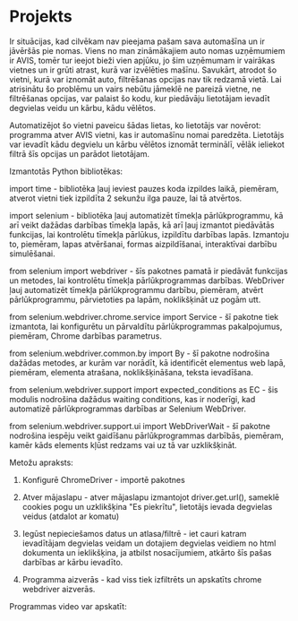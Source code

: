 # Projekts
Ir situācijas, kad cilvēkam nav pieejama pašam sava automašīna un ir jāvēršās pie nomas. Viens no man zināmākajiem auto nomas uzņēmumiem
ir AVIS, tomēr tur ieejot bieži vien apjūku, jo šim uzņēmumam ir vairākas vietnes un ir grūti atrast, kurā var izvēlēties mašīnu.
Savukārt, atrodot šo vietni, kurā var iznomāt auto, filtrēšanas opcijas nav tik redzamā vietā. Lai atrisinātu šo problēmu un vairs
nebūtu jāmeklē ne pareizā vietne, ne filtrēšanas opcijas, var palaist šo kodu, kur piedāvāju lietotājam ievadīt degvielas veidu
un kārbu, kādu vēlētos.

Automatizējot šo vietni paveicu šādas lietas, ko lietotājs var novērot: programma atver AVIS vietni, kas ir automašīnu nomai paredzēta.
Lietotājs var ievadīt kādu degvielu un kārbu vēlētos iznomāt terminālī, vēlāk ieliekot filtrā šīs opcijas un parādot lietotājam.

Izmantotās Python bibliotēkas:

  import time - bibliotēka ļauj ieviest pauzes koda izpildes laikā, piemēram, atverot vietni tiek izpildīta 2 sekunžu ilga pauze, lai 
tā atvērtos.

  import selenium - bibliotēka ļauj automatizēt tīmekļa pārlūkprogrammu, kā arī veikt dažādas darbības tīmekļa lapās, kā arī ļauj
izmantot piedāvātās funkcijas, lai kontrolētu tīmekļa pārlūkus, izpildītu darbības lapās. Izmantoju to, piemēram, lapas atvēršanai, 
formas aizpildīšanai, interaktīvai darbību simulēšanai.

  from selenium import webdriver - šīs pakotnes pamatā ir piedāvāt funkcijas un metodes, lai kontrolētu tīmekļa pārlūkprogrammas 
darbības. WebDriver ļauj automatizēt tīmekļa pārlūkprogrammu darbību, piemēram, atvērt pārlūkprogrammu, pārvietoties pa lapām,
noklikšķināt uz pogām utt.

  from selenium.webdriver.chrome.service import Service - šī pakotne tiek izmantota, lai konfigurētu un pārvaldītu pārlūkprogrammas 
pakalpojumus, piemēram, Chrome darbības parametrus.

  from selenium.webdriver.common.by import By - šī pakotne nodrošina dažādas metodes, ar kurām var norādīt, kā identificēt elementus 
web lapā, piemēram, elementa atrašana, noklikšķināšana, teksta ievadīšana.

  from selenium.webdriver.support import expected_conditions as EC - šis modulis nodrošina dažādus waiting conditions, kas ir 
noderīgi, kad automatizē pārlūkprogrammas darbības ar Selenium WebDriver.

  from selenium.webdriver.support.ui import WebDriverWait -  šī pakotne nodrošina iespēju veikt gaidīšanu pārlūkprogrammas 
darbībās, 
piemēram, kamēr kāds elements kļūst redzams vai uz tā var uzklikšķināt.

Metožu apraksts:

  1. Konfigurē ChromeDriver - importē pakotnes

  2. Atver mājaslapu - atver mājaslapu izmantojot driver.get.url(), sameklē cookies pogu un uzklikšķina "Es piekrītu", lietotājs
ievada degvielas veidus (atdalot ar komatu)

  3. Iegūst nepieciešamos datus un atlasa/filtrē - iet cauri katram ievadītājam degvielas veidam un dotajiem degvielas veidiem no
html dokumenta un ieklikšķina, ja atbilst nosacījumiem, atkārto šīs pašas darbības ar kārbu ievadīto.

  4. Programma aizverās - kad viss tiek izfiltrēts un apskatīts chrome webdriver aizverās.

Programmas video var apskatīt: 


